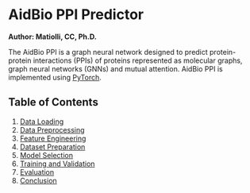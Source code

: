 # AidBio PPI Predictor
**Author: Matiolli, CC, Ph.D.**

The AidBio PPI is a graph neural network designed to predict protein-protein interactions (PPIs) of proteins represented as molecular graphs, graph neural networks (GNNs) and mutual attention. AidBio PPI is implemented using [PyTorch](https://github.com/pytorch/pytorch).

## Table of Contents
1. [Data Loading](#data-loading)
2. [Data Preprocessing](#data-preprocessing)
3. [Feature Engineering](#feature-engineering)
4. [Dataset Preparation](#dataset-preparation)
5. [Model Selection](#model-selection)
6. [Training and Validation](#training-and-validation)
7. [Evaluation](#evaluation)
8. [Conclusion](#conclusion)
